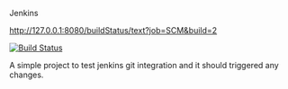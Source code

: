Jenkins

http://127.0.0.1:8080/buildStatus/text?job=SCM&build=2

[![Build Status](http://127.0.0.1:8080/buildStatus/icon?job=SCM&build=2)](http://127.0.0.1:8080/job/SCM/2/)

A simple project to test jenkins git integration and it should triggered any changes.
